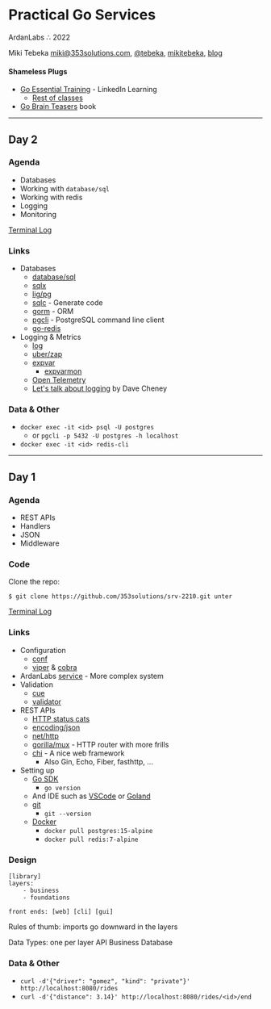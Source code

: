 # Practical Go Services
ArdanLabs ∴  2022 <br />

Miki Tebeka
<i class="far fa-envelope"></i> [miki@353solutions.com](mailto:miki@353solutions.com), <i class="fab fa-twitter"></i> [@tebeka](https://twitter.com/tebeka), <i class="fab fa-linkedin-in"></i> [mikitebeka](https://www.linkedin.com/in/mikitebeka/), <i class="fab fa-blogger-b"></i> [blog](https://www.ardanlabs.com/blog/)

#### Shameless Plugs

- [Go Essential Training](https://www.linkedin.com/learning/go-essential-training/) - LinkedIn Learning
    - [Rest of classes](https://www.linkedin.com/learning/instructors/miki-tebeka)
- [Go Brain Teasers](https://pragprog.com/titles/d-gobrain/go-brain-teasers/) book

---
## Day 2

### Agenda

- Databases
- Working with `database/sql`
- Working with redis
- Logging
- Monitoring 

[Terminal Log](day-2.log)

### Links

- Databases
    - [database/sql](https://pkg.go.dev/database/sql)
    - [sqlx](https://jmoiron.github.io/sqlx/)
    - [lig/pg](https://pkg.go.dev/github.com/lib/pq)
    - [sqlc](https://sqlc.dev/) - Generate code
    - [gorm](https://gorm.io/) - ORM
    - [pgcli](https://www.pgcli.com/) - PostgreSQL command line client
    - [go-redis](https://redis.uptrace.dev/)
- Logging & Metrics
    - [log](https://pkg.go.dev/log)
    - [uber/zap](https://pkg.go.dev/go.uber.org/zap)
    - [expvar](https://pkg.go.dev/expvar)
        - [expvarmon](https://github.com/divan/expvarmon)
    - [Open Telemetry](https://opentelemetry.io/docs/instrumentation/go/getting-started/)
    - [Let's talk about logging](https://dave.cheney.net/2015/11/05/lets-talk-about-logging) by Dave Cheney

### Data & Other

- `docker exec -it <id> psql -U postgres`
    - or `pgcli -p 5432 -U postgres -h localhost`
- `docker exec -it <id> redis-cli`


---

## Day 1

### Agenda

- REST APIs
- Handlers
- JSON
- Middleware 

### Code

Clone the repo:

```
$ git clone https://github.com/353solutions/srv-2210.git unter
```

[Terminal Log](_class/day-1.log)

### Links

- Configuration
    - [conf](https://pkg.go.dev/github.com/ardanlabs/conf/v3)
    - [viper](https://github.com/spf13/viper) & [cobra](https://github.com/spf13/cobra)
- ArdanLabs [service](https://github.com/ardanlabs/service) - More complex system
- Validation
    - [cue](https://cuelang.org/)
    - [validator](https://pkg.go.dev/github.com/go-playground/validator/v10)
- REST APIs
    - [HTTP status cats](https://http.cat/)
    - [encoding/json](https://pkg.go.dev/encoding/json)
    - [net/http](https://pkg.go.dev/net/http)
    - [gorilla/mux](https://github.com/gorilla/mux) - HTTP router with more frills
    - [chi](https://github.com/go-chi/chi) - A nice web framework
        - Also Gin, Echo, Fiber, fasthttp, ...
- Setting up
    - [Go SDK](https://go.dev/dl/)
        - `go version`
    - And IDE such as [VSCode](https://code.visualstudio.com/) or [Goland](https://www.jetbrains.com/go/)
    - [git](https://git-scm.com/)
        - `git --version`
    - [Docker](https://www.docker.com/)
        - `docker pull postgres:15-alpine`
        - `docker pull redis:7-alpine`

### Design

```
[library]
layers:
    - business
    - foundations

front ends: [web] [cli] [gui]
```

Rules of thumb: imports go downward in the layers

Data Types: one per layer
    API
    Business
    Database


### Data & Other

- `curl -d'{"driver": "gomez", "kind": "private"}' http://localhost:8080/rides`
- `curl -d'{"distance": 3.14}' http://localhost:8080/rides/<id>/end`
